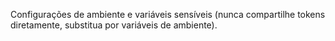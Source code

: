 Configurações de ambiente e variáveis sensíveis (nunca compartilhe tokens diretamente, substitua por variáveis de ambiente).
